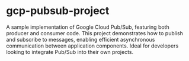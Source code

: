 # gcp-pubsub-project
A sample implementation of Google Cloud Pub/Sub, featuring both producer and consumer code. This project demonstrates how to publish and subscribe to messages, enabling efficient asynchronous communication between application components. Ideal for developers looking to integrate Pub/Sub into their own projects.
